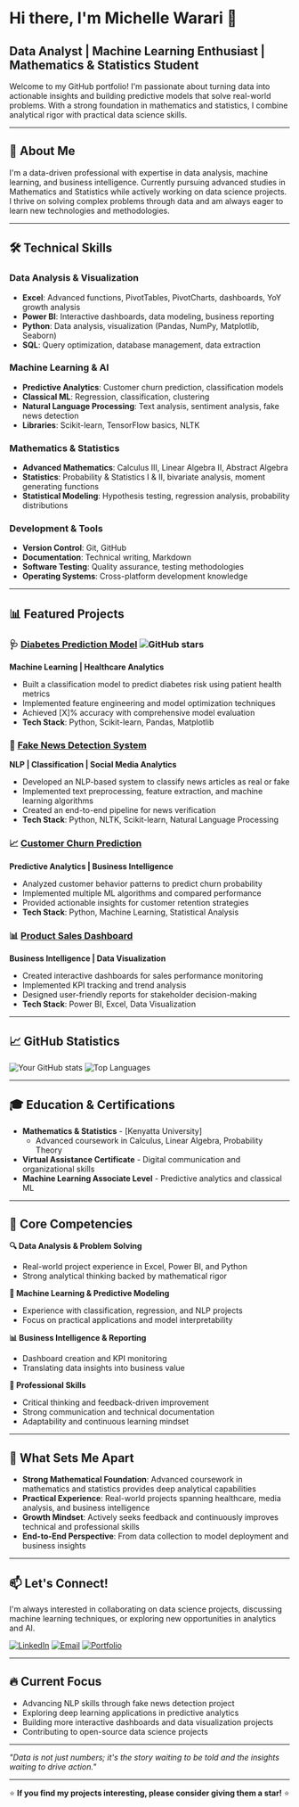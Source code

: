 # Hi there, I'm Michelle Warari 👋

## Data Analyst | Machine Learning Enthusiast | Mathematics & Statistics Student

Welcome to my GitHub portfolio! I'm passionate about turning data into actionable insights and building predictive models that solve real-world problems. With a strong foundation in mathematics and statistics, I combine analytical rigor with practical data science skills.

---

## 🚀 About Me

I'm a data-driven professional with expertise in data analysis, machine learning, and business intelligence. Currently pursuing advanced studies in Mathematics and Statistics while actively working on data science projects. I thrive on solving complex problems through data and am always eager to learn new technologies and methodologies.

---

## 🛠️ Technical Skills

### **Data Analysis & Visualization**
- **Excel**: Advanced functions, PivotTables, PivotCharts, dashboards, YoY growth analysis
- **Power BI**: Interactive dashboards, data modeling, business reporting
- **Python**: Data analysis, visualization (Pandas, NumPy, Matplotlib, Seaborn)
- **SQL**: Query optimization, database management, data extraction

### **Machine Learning & AI**
- **Predictive Analytics**: Customer churn prediction, classification models
- **Classical ML**: Regression, classification, clustering
- **Natural Language Processing**: Text analysis, sentiment analysis, fake news detection
- **Libraries**: Scikit-learn, TensorFlow basics, NLTK

### **Mathematics & Statistics**
- **Advanced Mathematics**: Calculus III, Linear Algebra II, Abstract Algebra
- **Statistics**: Probability & Statistics I & II, bivariate analysis, moment generating functions
- **Statistical Modeling**: Hypothesis testing, regression analysis, probability distributions

### **Development & Tools**
- **Version Control**: Git, GitHub
- **Documentation**: Technical writing, Markdown
- **Software Testing**: Quality assurance, testing methodologies
- **Operating Systems**: Cross-platform development knowledge

---

## 📊 Featured Projects

### 🩺 [Diabetes Prediction Model](https://github.com/github.com/MichelleWarari/Diabetes-Prediction-Project) ![GitHub stars](https://img.shields.io/github/stars/MichelleWarari/Diabetes-Prediction-Project)
**Machine Learning | Healthcare Analytics**
- Built a classification model to predict diabetes risk using patient health metrics
- Implemented feature engineering and model optimization techniques
- Achieved [X]% accuracy with comprehensive model evaluation
- **Tech Stack**: Python, Scikit-learn, Pandas, Matplotlib

### 📰 [Fake News Detection System](https://github.com/MichelleWarari/Fake-News-Detection-Model)
**NLP | Classification | Social Media Analytics**
- Developed an NLP-based system to classify news articles as real or fake
- Implemented text preprocessing, feature extraction, and machine learning algorithms
- Created an end-to-end pipeline for news verification
- **Tech Stack**: Python, NLTK, Scikit-learn, Natural Language Processing

### 📈 [Customer Churn Prediction](https://github.com/MichelleWarari/Churn-Analysis)
**Predictive Analytics | Business Intelligence**
- Analyzed customer behavior patterns to predict churn probability
- Implemented multiple ML algorithms and compared performance
- Provided actionable insights for customer retention strategies
- **Tech Stack**: Python, Machine Learning, Statistical Analysis

### 📊 [Product Sales Dashboard](https://github.com/MichelleWarari/Product-Sales-Analysis)
**Business Intelligence | Data Visualization**
- Created interactive dashboards for sales performance monitoring
- Implemented KPI tracking and trend analysis
- Designed user-friendly reports for stakeholder decision-making
- **Tech Stack**: Power BI, Excel, Data Visualization

---

## 📈 GitHub Statistics

![Your GitHub stats](https://github-readme-stats.vercel.app/api?username=MichelleWarari&show_icons=true&theme=radical)
![Top Languages](https://github-readme-stats.vercel.app/api/top-langs/?username=MichelleWarari&layout=compact&theme=radical)

---

## 🎓 Education & Certifications

- **Mathematics & Statistics** - [Kenyatta University]
  - Advanced coursework in Calculus, Linear Algebra, Probability Theory
- **Virtual Assistance Certificate** - Digital communication and organizational skills
- **Machine Learning Associate Level** - Predictive analytics and classical ML

---

## 💼 Core Competencies

**🔍 Data Analysis & Problem Solving**
- Real-world project experience in Excel, Power BI, and Python
- Strong analytical thinking backed by mathematical rigor

**🤖 Machine Learning & Predictive Modeling**
- Experience with classification, regression, and NLP projects
- Focus on practical applications and model interpretability

**📊 Business Intelligence & Reporting**
- Dashboard creation and KPI monitoring
- Translating data insights into business value

**🎯 Professional Skills**
- Critical thinking and feedback-driven improvement
- Strong communication and technical documentation
- Adaptability and continuous learning mindset

---

## 🌟 What Sets Me Apart

- **Strong Mathematical Foundation**: Advanced coursework in mathematics and statistics provides deep analytical capabilities
- **Practical Experience**: Real-world projects spanning healthcare, media analysis, and business intelligence
- **Growth Mindset**: Actively seeks feedback and continuously improves technical and professional skills
- **End-to-End Perspective**: From data collection to model deployment and business insights

---

## 📫 Let's Connect!

I'm always interested in collaborating on data science projects, discussing machine learning techniques, or exploring new opportunities in analytics and AI.

[![LinkedIn](https://img.shields.io/badge/LinkedIn-0077B5?style=for-the-badge&logo=linkedin&logoColor=white)](linkedin.com/in/michelle-wanjiku-95b504370)
[![Email](https://img.shields.io/badge/Email-D14836?style=for-the-badge&logo=gmail&logoColor=white)](mailto:wararimitchell@gmail.com)
[![Portfolio](https://img.shields.io/badge/Portfolio-000000?style=for-the-badge&logo=About.me&logoColor=white)](your-portfolio-url)

---

## 🔥 Current Focus

- Advancing NLP skills through fake news detection project
- Exploring deep learning applications in predictive analytics  
- Building more interactive dashboards and data visualization projects
- Contributing to open-source data science projects

---

*"Data is not just numbers; it's the story waiting to be told and the insights waiting to drive action."*

---

⭐ **If you find my projects interesting, please consider giving them a star!** ⭐
